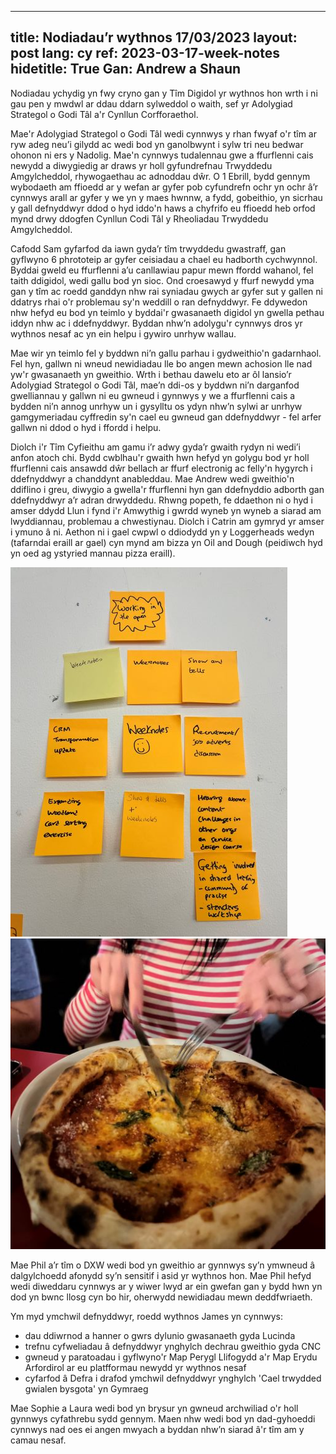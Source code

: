 
---
title: Nodiadau’r wythnos 17/03/2023
layout: post
lang: cy
ref: 2023-03-17-week-notes
hidetitle: True
Gan: Andrew a Shaun
---

Nodiadau ychydig yn fwy cryno gan y Tîm Digidol yr wythnos hon wrth i ni gau pen y mwdwl ar ddau ddarn sylweddol o waith, sef yr Adolygiad Strategol o Godi Tâl a'r Cynllun Corfforaethol.

Mae'r Adolygiad Strategol o Godi Tâl wedi cynnwys y rhan fwyaf o'r tîm ar ryw adeg neu’i gilydd ac wedi bod yn ganolbwynt i sylw tri neu bedwar ohonon ni ers y Nadolig. Mae'n cynnwys tudalennau gwe a ffurflenni cais newydd a diwygiedig ar draws yr holl gyfundrefnau Trwyddedu Amgylcheddol, rhywogaethau ac adnoddau dŵr. O 1 Ebrill, bydd gennym wybodaeth am ffioedd ar y wefan ar gyfer pob cyfundrefn ochr yn ochr â’r cynnwys arall ar gyfer y we yn y maes hwnnw, a fydd, gobeithio, yn sicrhau y gall defnyddwyr ddod o hyd iddo'n haws a chyfrifo eu ffioedd heb orfod mynd drwy ddogfen Cynllun Codi Tâl y Rheoliadau Trwyddedu Amgylcheddol.

Cafodd Sam gyfarfod da iawn gyda’r tîm trwyddedu gwastraff, gan gyflwyno 6 phrototeip ar gyfer ceisiadau a chael eu hadborth cychwynnol.
Byddai gweld eu ffurflenni a’u canllawiau papur mewn ffordd wahanol, fel taith ddigidol, wedi gallu bod yn sioc. Ond croesawyd y ffurf newydd yma gan y tîm ac roedd ganddyn nhw rai syniadau gwych ar gyfer sut y gallen ni ddatrys rhai o'r problemau sy'n weddill o ran defnyddwyr. Fe ddywedon nhw hefyd eu bod yn teimlo y byddai'r gwasanaeth digidol yn gwella pethau iddyn nhw ac i ddefnyddwyr. Byddan nhw’n adolygu'r cynnwys dros yr wythnos nesaf ac yn ein helpu i gywiro unrhyw wallau.

Mae wir yn teimlo fel y byddwn ni’n gallu parhau i gydweithio'n gadarnhaol. Fel hyn, gallwn ni wneud newidiadau lle bo angen mewn achosion lle nad yw'r gwasanaeth yn gweithio.
Wrth i bethau dawelu eto ar ôl lansio’r Adolygiad Strategol o Godi Tâl, mae’n ddi-os y byddwn ni’n darganfod gwelliannau y gallwn ni eu gwneud i gynnwys y we a ffurflenni cais a bydden ni’n annog unrhyw un i gysylltu os ydyn nhw’n sylwi ar unrhyw gamgymeriadau cyffredin sy'n cael eu gwneud gan ddefnyddwyr - fel arfer gallwn ni ddod o hyd i ffordd i helpu.

Diolch i'r Tîm Cyfieithu am gamu i’r adwy gyda’r gwaith rydyn ni wedi’i anfon atoch chi.
Bydd cwblhau'r gwaith hwn hefyd yn golygu bod yr holl ffurflenni cais ansawdd dŵr bellach ar ffurf electronig ac felly'n hygyrch i ddefnyddwyr a chanddynt anableddau. Mae Andrew wedi gweithio'n ddiflino i greu, diwygio a gwella'r ffurflenni hyn gan ddefnyddio adborth gan ddefnyddwyr a’r adran drwyddedu.
Rhwng popeth, fe ddaethon ni o hyd i amser ddydd Llun i fynd i'r Amwythig i gwrdd wyneb yn wyneb a siarad am lwyddiannau, problemau a chwestiynau. Diolch i Catrin am gymryd yr amser i ymuno â ni. Aethon ni i gael cwpwl o ddiodydd yn y Loggerheads wedyn (tafarndai eraill ar gael) cyn mynd am bizza yn Oil and Dough (peidiwch hyd yn oed ag ystyried mannau pizza eraill).


![Nodiadau post-it](https://github.com/nrw-digital/week-notes/blob/68b27f640237ef4c9bab21aff4739e7adc6eaf5c/images/IMG-1127-1.jpg?raw=true) ![Amser am bizza](https://github.com/nrw-digital/week-notes/blob/196ae92d0cc80f63f1f12653c5fee75c1621eda7/images/IMG-1142-2.jpg?raw=true)


Mae Phil a’r tîm o DXW wedi bod yn gweithio ar gynnwys sy’n ymwneud â dalgylchoedd afonydd sy’n sensitif i asid yr wythnos hon. Mae Phil hefyd wedi diweddaru cynnwys ar y wiwer lwyd ar ein gwefan gan y bydd hwn yn dod yn bwnc llosg cyn bo hir, oherwydd newidiadau mewn deddfwriaeth.

Ym myd ymchwil defnyddwyr, roedd wythnos James yn cynnwys:

+	dau ddiwrnod a hanner o gwrs dylunio gwasanaeth gyda Lucinda
+	trefnu cyfweliadau â defnyddwyr ynghylch dechrau gweithio gyda CNC
+	gwneud y paratoadau i gyflwyno'r Map Perygl Llifogydd a'r Map Erydu Arfordirol ar eu platfformau newydd yr wythnos nesaf
+	cyfarfod â Defra i drafod ymchwil defnyddwyr ynghylch 'Cael trwydded gwialen bysgota' yn Gymraeg

Mae Sophie a Laura wedi bod yn brysur yn gwneud archwiliad o'r holl gynnwys cyfathrebu sydd gennym. Maen nhw wedi bod yn dad-gyhoeddi cynnwys nad oes ei angen mwyach a byddan nhw’n siarad â'r tîm am y camau nesaf.








